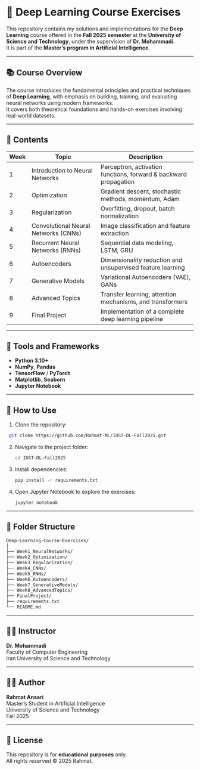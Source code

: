 # 🧠 Deep Learning Course Exercises

This repository contains my solutions and implementations for the **Deep Learning** course offered in the **Fall 2025 semester** at the **University of Science and Technology**, under the supervision of **Dr. Mohammadi**.  
It is part of the **Master’s program in Artificial Intelligence**.

---

## 📚 Course Overview

The course introduces the fundamental principles and practical techniques of **Deep Learning**, with emphasis on building, training, and evaluating neural networks using modern frameworks.  
It covers both theoretical foundations and hands-on exercises involving real-world datasets.

---

## 🧩 Contents

| Week | Topic | Description |
|------|--------|-------------|
| 1 | Introduction to Neural Networks | Perceptron, activation functions, forward & backward propagation |
| 2 | Optimization | Gradient descent, stochastic methods, momentum, Adam |
| 3 | Regularization | Overfitting, dropout, batch normalization |
| 4 | Convolutional Neural Networks (CNNs) | Image classification and feature extraction |
| 5 | Recurrent Neural Networks (RNNs) | Sequential data modeling, LSTM, GRU |
| 6 | Autoencoders | Dimensionality reduction and unsupervised feature learning |
| 7 | Generative Models | Variational Autoencoders (VAE), GANs |
| 8 | Advanced Topics | Transfer learning, attention mechanisms, and transformers |
| 9 | Final Project | Implementation of a complete deep learning pipeline |

---

## 🧠 Tools and Frameworks

- **Python 3.10+**
- **NumPy**, **Pandas**
- **TensorFlow** / **PyTorch**
- **Matplotlib**, **Seaborn**
- **Jupyter Notebook**

---

## 🧪 How to Use

1. Clone the repository:
  ```bash
   git clone https://github.com/Rahmat-ML/IUST-DL-Fall2025.git
  ```


2.  Navigate to the project folder:
    ```bash
    cd IUST-DL-Fall2025
    ```
    
3.  Install dependencies:
    ```bash
    pip install -r requirements.txt
    ```
    
4.  Open Jupyter Notebook to explore the exercises:
    ```bash
    jupyter notebook
    ```

----------

## 🧾 Folder Structure
  ```bash
  Deep-Learning-Course-Exercises/
  │
  ├── Week1_NeuralNetworks/
  ├── Week2_Optimization/
  ├── Week3_Regularization/
  ├── Week4_CNNs/
  ├── Week5_RNNs/
  ├── Week6_Autoencoders/
  ├── Week7_GenerativeModels/
  ├── Week8_AdvancedTopics/
  ├── FinalProject/
  ├── requirements.txt
  └── README.md
  ```

----------

## 👨‍🏫 Instructor

**Dr. Mohammadi**  
Faculty of Computer Engineering  
Iran University of Science and Technology

----------

## 👨‍🎓 Author

**Rahmat Ansari**  
Master’s Student in Artificial Intelligence  
University of Science and Technology  
Fall 2025

----------

## 📜 License

This repository is for **educational purposes** only.  
All rights reserved © 2025 Rahmat.
